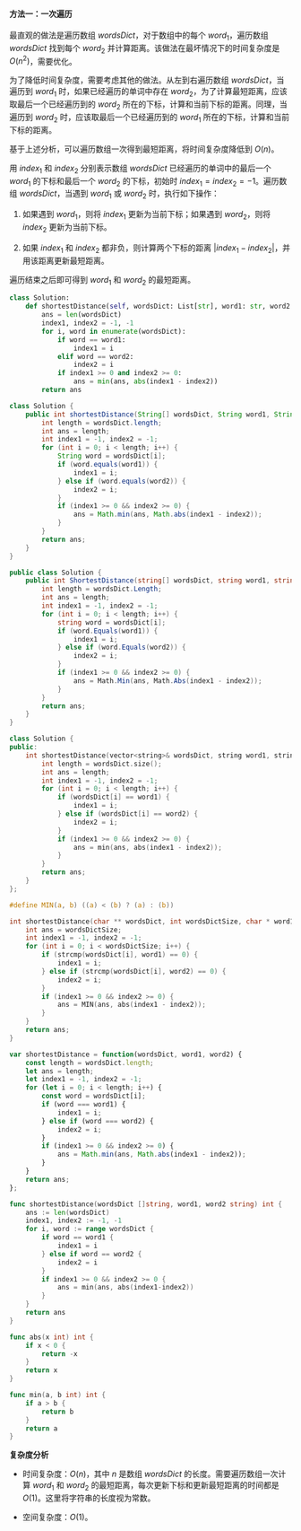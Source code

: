 #### 方法一：一次遍历

最直观的做法是遍历数组 $\textit{wordsDict}$，对于数组中的每个 $\textit{word}_1$，遍历数组 $\textit{wordsDict}$ 找到每个 $\textit{word}_2$ 并计算距离。该做法在最坏情况下的时间复杂度是 $O(n^2)$，需要优化。

为了降低时间复杂度，需要考虑其他的做法。从左到右遍历数组 $\textit{wordsDict}$，当遍历到 $\textit{word}_1$ 时，如果已经遍历的单词中存在 $\textit{word}_2$，为了计算最短距离，应该取最后一个已经遍历到的 $\textit{word}_2$ 所在的下标，计算和当前下标的距离。同理，当遍历到 $\textit{word}_2$ 时，应该取最后一个已经遍历到的 $\textit{word}_1$ 所在的下标，计算和当前下标的距离。

基于上述分析，可以遍历数组一次得到最短距离，将时间复杂度降低到 $O(n)$。

用 $\textit{index}_1$ 和 $\textit{index}_2$ 分别表示数组 $\textit{wordsDict}$ 已经遍历的单词中的最后一个 $\textit{word}_1$ 的下标和最后一个 $\textit{word}_2$ 的下标，初始时 $\textit{index}_1 = \textit{index}_2 = -1$。遍历数组 $\textit{wordsDict}$，当遇到 $\textit{word}_1$ 或 $\textit{word}_2$ 时，执行如下操作：

1. 如果遇到 $\textit{word}_1$，则将 $\textit{index}_1$ 更新为当前下标；如果遇到 $\textit{word}_2$，则将 $\textit{index}_2$ 更新为当前下标。

2. 如果 $\textit{index}_1$ 和 $\textit{index}_2$ 都非负，则计算两个下标的距离 $|\textit{index}_1 - \textit{index}_2|$，并用该距离更新最短距离。

遍历结束之后即可得到 $\textit{word}_1$ 和 $\textit{word}_2$ 的最短距离。

```Python [sol1-Python3]
class Solution:
    def shortestDistance(self, wordsDict: List[str], word1: str, word2: str) -> int:
        ans = len(wordsDict)
        index1, index2 = -1, -1
        for i, word in enumerate(wordsDict):
            if word == word1:
                index1 = i
            elif word == word2:
                index2 = i
            if index1 >= 0 and index2 >= 0:
                ans = min(ans, abs(index1 - index2))
        return ans
```

```Java [sol1-Java]
class Solution {
    public int shortestDistance(String[] wordsDict, String word1, String word2) {
        int length = wordsDict.length;
        int ans = length;
        int index1 = -1, index2 = -1;
        for (int i = 0; i < length; i++) {
            String word = wordsDict[i];
            if (word.equals(word1)) {
                index1 = i;
            } else if (word.equals(word2)) {
                index2 = i;
            }
            if (index1 >= 0 && index2 >= 0) {
                ans = Math.min(ans, Math.abs(index1 - index2));
            }
        }
        return ans;
    }
}
```

```C# [sol1-C#]
public class Solution {
    public int ShortestDistance(string[] wordsDict, string word1, string word2) {
        int length = wordsDict.Length;
        int ans = length;
        int index1 = -1, index2 = -1;
        for (int i = 0; i < length; i++) {
            string word = wordsDict[i];
            if (word.Equals(word1)) {
                index1 = i;
            } else if (word.Equals(word2)) {
                index2 = i;
            }
            if (index1 >= 0 && index2 >= 0) {
                ans = Math.Min(ans, Math.Abs(index1 - index2));
            }
        }
        return ans;
    }
}
```

```C++ [sol1-C++]
class Solution {
public:
    int shortestDistance(vector<string>& wordsDict, string word1, string word2) {
        int length = wordsDict.size();
        int ans = length;
        int index1 = -1, index2 = -1;
        for (int i = 0; i < length; i++) {
            if (wordsDict[i] == word1) {
                index1 = i;
            } else if (wordsDict[i] == word2) {
                index2 = i;
            }
            if (index1 >= 0 && index2 >= 0) {
                ans = min(ans, abs(index1 - index2));
            }
        }
        return ans;
    }
};
```

```C [sol1-C]
#define MIN(a, b) ((a) < (b) ? (a) : (b))

int shortestDistance(char ** wordsDict, int wordsDictSize, char * word1, char * word2){
    int ans = wordsDictSize;
    int index1 = -1, index2 = -1;
    for (int i = 0; i < wordsDictSize; i++) {
        if (strcmp(wordsDict[i], word1) == 0) {
            index1 = i;
        } else if (strcmp(wordsDict[i], word2) == 0) {
            index2 = i;
        }
        if (index1 >= 0 && index2 >= 0) {
            ans = MIN(ans, abs(index1 - index2));
        }
    }
    return ans;
}
```

```JavaScript [sol1-JavaScript]
var shortestDistance = function(wordsDict, word1, word2) {
    const length = wordsDict.length;
    let ans = length;
    let index1 = -1, index2 = -1;
    for (let i = 0; i < length; i++) {
        const word = wordsDict[i];
        if (word === word1) {
            index1 = i;
        } else if (word === word2) {
            index2 = i;
        }
        if (index1 >= 0 && index2 >= 0) {
            ans = Math.min(ans, Math.abs(index1 - index2));
        }
    }
    return ans;
};
```

```go [sol1-Golang]
func shortestDistance(wordsDict []string, word1, word2 string) int {
    ans := len(wordsDict)
    index1, index2 := -1, -1
    for i, word := range wordsDict {
        if word == word1 {
            index1 = i
        } else if word == word2 {
            index2 = i
        }
        if index1 >= 0 && index2 >= 0 {
            ans = min(ans, abs(index1-index2))
        }
    }
    return ans
}

func abs(x int) int {
    if x < 0 {
        return -x
    }
    return x
}

func min(a, b int) int {
    if a > b {
        return b
    }
    return a
}
```

**复杂度分析**

- 时间复杂度：$O(n)$，其中 $n$ 是数组 $\textit{wordsDict}$ 的长度。需要遍历数组一次计算 $\textit{word}_1$ 和 $\textit{word}_2$ 的最短距离，每次更新下标和更新最短距离的时间都是 $O(1)$。这里将字符串的长度视为常数。

- 空间复杂度：$O(1)$。